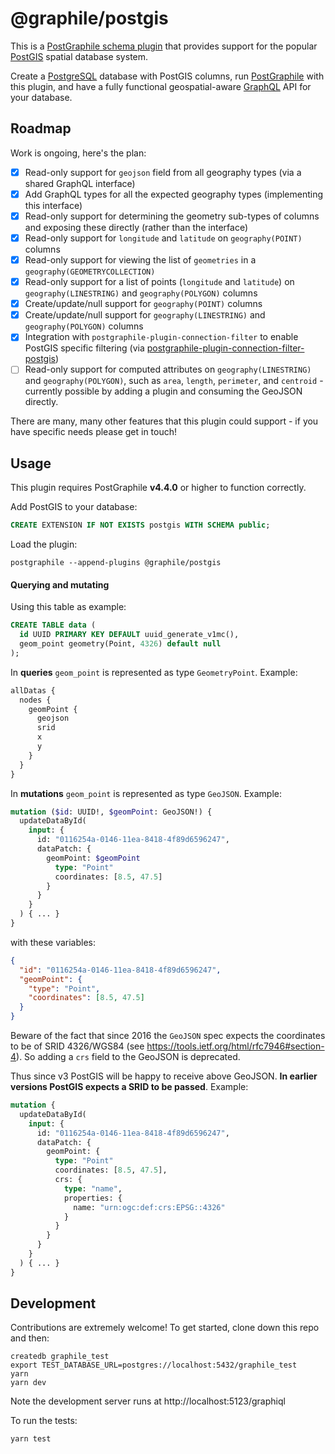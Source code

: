 # @graphile/postgis

This is a [PostGraphile schema
plugin](https://www.graphile.org/postgraphile/extending/) that provides
support for the popular [PostGIS](http://postgis.net/) spatial database
system.

Create a [PostgreSQL](https://www.postgresql.org/) database with PostGIS
columns, run [PostGraphile](https://www.graphile.org/postgraphile/) with this
plugin, and have a fully functional geospatial-aware
[GraphQL](http://graphql.org/) API for your database.

## Roadmap

Work is ongoing, here's the plan:

- [x] Read-only support for `geojson` field from all geography types (via a shared GraphQL interface)
- [x] Add GraphQL types for all the expected geography types (implementing this interface)
- [x] Read-only support for determining the geometry sub-types of columns and exposing these directly (rather than the interface)
- [x] Read-only support for `longitude` and `latitude` on `geography(POINT)` columns
- [x] Read-only support for viewing the list of `geometries` in a `geography(GEOMETRYCOLLECTION)`
- [x] Read-only support for a list of points (`longitude` and `latitude`) on
      `geography(LINESTRING)` and `geography(POLYGON)` columns
- [x] Create/update/null support for `geography(POINT)` columns
- [x] Create/update/null support for `geography(LINESTRING)` and `geography(POLYGON)` columns
- [x] Integration with `postgraphile-plugin-connection-filter` to enable PostGIS specific filtering (via [postgraphile-plugin-connection-filter-postgis](https://github.com/mattbretl/postgraphile-plugin-connection-filter-postgis/))
- [ ] Read-only support for computed attributes on
      `geography(LINESTRING)` and `geography(POLYGON)`, such as `area`,
      `length`, `perimeter`, and `centroid` - currently possible by adding a plugin and consuming the GeoJSON directly.

There are many, many other features that this plugin could support - if you
have specific needs please get in touch!

## Usage

This plugin requires PostGraphile **v4.4.0** or higher to function correctly.

Add PostGIS to your database:

```sql
CREATE EXTENSION IF NOT EXISTS postgis WITH SCHEMA public;
```

Load the plugin:

```
postgraphile --append-plugins @graphile/postgis
```

#### Querying and mutating

Using this table as example:
```sql
CREATE TABLE data (
  id UUID PRIMARY KEY DEFAULT uuid_generate_v1mc(),
  geom_point geometry(Point, 4326) default null
);
```

In **queries** `geom_point` is represented as type `GeometryPoint`. Example:
```graphql
allDatas {
  nodes {
    geomPoint {
      geojson
      srid
      x
      y
    }
  }
}
```

In **mutations** `geom_point` is represented as type `GeoJSON`. Example:
```graphql
mutation ($id: UUID!, $geomPoint: GeoJSON!) {
  updateDataById(
    input: {
      id: "0116254a-0146-11ea-8418-4f89d6596247",
      dataPatch: {
        geomPoint: $geomPoint
          type: "Point"
          coordinates: [8.5, 47.5]
        }
      }
    }
  ) { ... }
}
```

with these variables:

```json
{
  "id": "0116254a-0146-11ea-8418-4f89d6596247",
  "geomPoint": {
    "type": "Point",
    "coordinates": [8.5, 47.5]
  }
}
```

Beware of the fact that since 2016 the `GeoJSON` spec expects the coordinates to be of SRID 4326/WGS84 (see https://tools.ietf.org/html/rfc7946#section-4). So adding a `crs` field to the GeoJSON is deprecated.

Thus since v3 PostGIS will be happy to receive above GeoJSON. **In earlier versions PostGIS expects a SRID to be passed**. Example:
```graphql
mutation {
  updateDataById(
    input: {
      id: "0116254a-0146-11ea-8418-4f89d6596247",
      dataPatch: {
        geomPoint: {
          type: "Point"
          coordinates: [8.5, 47.5],
          crs: {
            type: "name",
            properties: {
              name: "urn:ogc:def:crs:EPSG::4326"
            }
          }
        }
      }
    }
  ) { ... }
}
```

## Development

Contributions are extremely welcome! To get started, clone down this repo and then:

```
createdb graphile_test
export TEST_DATABASE_URL=postgres://localhost:5432/graphile_test
yarn
yarn dev
```

Note the development server runs at http://localhost:5123/graphiql

To run the tests:

```
yarn test
```
